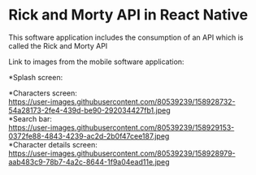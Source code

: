 # Rick and Morty API in React Native

This software application includes the consumption of an API which is called the Rick and Morty API

Link to images from the mobile software application:

*Splash screen:
<br>

*Characters screen:
<br>
https://user-images.githubusercontent.com/80539239/158928732-54a28173-2fe4-439d-be90-292034427fb1.jpeg
<br>
*Search bar:
<br>
https://user-images.githubusercontent.com/80539239/158929153-0372fe88-4843-4239-ac2d-2b0f47cee187.jpeg
<br>
*Character details screen:
<br>
https://user-images.githubusercontent.com/80539239/158928979-aab483c9-78b7-4a2c-8644-1f9a04ead11e.jpeg

